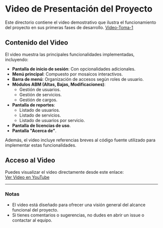 # Video de Presentación del Proyecto

Este directorio contiene el video demostrativo que ilustra el funcionamiento del proyecto en sus primeras fases de desarrollo. 
[Video-Toma-1](https://youtu.be/VcM4n_cIZRA)

## Contenido del Video

El video muestra las principales funcionalidades implementadas, incluyendo:

- **Pantalla de inicio de sesión**: Con opcionalidades adicionales.
- **Menú principal**: Compuesto por mosaicos interactivos.
- **Barra de menú**: Organización de accesos según roles de usuario.
- **Módulos ABM (Altas, Bajas, Modificaciones)**:
  - Gestión de usuarios.
  - Gestión de servicios.
  - Gestión de cargos.
- **Pantalla de reportes**:
  - Listado de usuarios.
  - Listado de servicios.
  - Listado de usuarios por servicio.
- **Pantalla de licencias de uso**.
- **Pantalla "Acerca de"**.

Además, el video incluye referencias breves al código fuente utilizado para implementar estas funcionalidades.

## Acceso al Video

Puedes visualizar el video directamente desde este enlace:  
[Ver Video en YouTube](https://youtu.be/VcM4n_cIZRA)

---

### Notas

- El video está diseñado para ofrecer una visión general del alcance funcional del proyecto.
- Si tienes comentarios o sugerencias, no dudes en abrir un issue o contactar al equipo.


